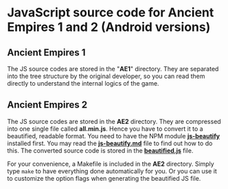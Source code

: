 # JavaScript source code for Ancient Empires 1 and 2 (Android versions)

## Ancient Empires 1

The JS source codes are stored in the "**AE1**" directory. They are separated into the tree structure by the original developer, so you can read them directly to understand the internal logics of the game.

## Ancient Empires 2

The JS source codes are stored in the **AE2** directory. They are compressed into one single file called **all.min.js**. Hence you have to convert it to a beautified, readable format. You need to have the NPM module **[js-beautify](https://www.npmjs.com/package/js-beautify)** installed first. You may read the **[js-beautify.md](https://github.com/ancient-empires-resources/js-Android/blob/main/js-beautify.md)** file to find out how to do this. The converted source code is stored in the **[beautified.js](https://github.com/ancient-empires-resources/js-Android/blob/main/AE2/beautified.js)** file.

For your convenience, a Makefile is included in the **AE2** directory. Simply type `make` to have everything done automatically for you. Or you can use it to customize the option flags when generating the beautified JS file.

